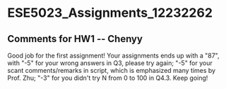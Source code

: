 # ESE5023_Assignments_12232262

## Comments for HW1 -- Chenyy
Good job for the first assignment! Your assignments ends up with a "87", with "-5" for your wrong answers in Q3, please try again; "-5" for your scant comments/remarks in script, which is emphasized many times by Prof. Zhu; "-3" for you didn't try N from 0 to 100 in Q4.3. Keep going!

